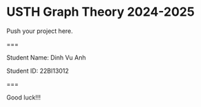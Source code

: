 # USTH Graph Theory 2024-2025

Push your project here.

===

Student Name: Dinh Vu Anh

Student ID: 22BI13012

===

Good luck!!!